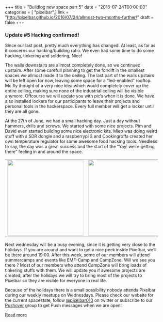 +++
title = "Buildlog new space part 5"
date = "2016-07-24T00:00:00"
categories = [ "pixelbar",]
link = "http://pixelbar.github.io/2016/07/24/allmost-two-months-further/"
draft = false
+++

<h3 id="update-5-hacking-confirmed">Update #5 Hacking confirmed!</h3>

<p>Since our last post, pretty much everything has changed. At least, as far as it concerns our hacking/building ratio. We even had some time to do some hacking, tinkering and soldering, Nice!</p>

<p>The walls downstairs are allmost completely done, so we continued upstairs. After some carefull planning to get the forklift in the smallest spaces we allmost made it to the ceiling. The last part of the walls upstairs will be left open for now, leaving some space for a “led-enabled” rooftop. Mc.fly thought of a very nice idea which would completely cover up the entire ceiling, making sure none of the industrial ceiling will be visible anymore. Offcourse we will update you with pic’s when it is done. We have also installed lockers for our participants to leave their projects and personal tools in the hackerspace. Every full member will get a locker until they are all gone.</p>

<p>At the 27th of June, we had a small hacking day. Just a day without hammers, drills and screws. We started with some nice projects. Pim and David even started building some nice electronic kits. Miep was doing weird stuff with a SDR dongle and a raspberrypi 3 and Cookingroffa created her own temperature regulator for some awesome food hacking tools. Needless to say, the day was a great success and the start of the “Yay! we’re getting there” feeling in and around the space.</p>

<table>
  <tbody>
    <tr>
      <td><img src="https://scontent.xx.fbcdn.net/t31.0-8/13708231_602785646562497_456079783278047202_o.jpg" width="250px" /></td>
      <td><img src="https://scontent.xx.fbcdn.net/t31.0-8/13680246_602784119895983_7237701588259119347_o.jpg" width="250px" /></td>
      <td><img src="https://scontent.xx.fbcdn.net/t31.0-8/13735744_602785086562553_8762206863494106881_o.jpg" width="250px" /></td>
    </tr>
  </tbody>
</table>

<p>Next wednesday will be a busy evening, since it is getting very close to the holidays. If you are around and want to get a nice peek inside Pixelbar, we’ll be there around 19:00. After this week, some of our members will attend summercamps and events like EMF-Camp and CampZone. Will we see you there ? Most of our members who attend CampZone will bring loads of tinkering stuffs with them. We will update you if awesome projects are created, after the holidays we will try to bring most of the projects to Pixelbar so they are visible for everyone in real life.</p>

<p>Because of the holidays there is a small possibility nobody attends Pixelbar during our weekly meetups on Wednesdays. Please check our website for the current spacestate, follow <a href="https://www.twitter.com/pixelbar010">@pixelbar010</a> on twitter or subscribe to our <a href="https://pushover.net/subscribe/PixelbarSpacestate-gbQgUDCwh2Yi8L5">Pushover</a> group to get Push messages when we are open!</p>

[Read more](http://pixelbar.github.io/2016/07/24/allmost-two-months-further/)